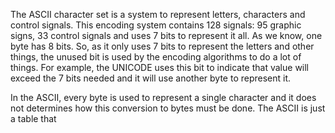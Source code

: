 The ASCII character set is a system to represent letters, characters and control signals. This encoding system contains 128 signals: 95 graphic signs, 33 control signals and uses 7 bits to represent it all. As we know, one byte has 8 bits. So, as it only uses 7 bits to represent the letters and other things, the unused bit is used by the encoding algorithms to do a lot of things. For example, the UNICODE uses this bit to indicate that value will exceed the 7 bits needed and it will use another byte to represent it.

In the ASCII, every byte is used to represent a single character and it does not determines how this conversion to bytes must be done. The ASCII is just a table that 